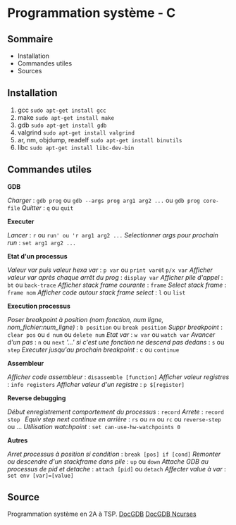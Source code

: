 # Programmation système - C

##  Sommaire
* Installation
* Commandes utiles
* Sources

## Installation
1. gcc `sudo apt-get install gcc`
2. make `sudo apt-get install make`
3. gdb `sudo apt-get install gdb`
4. valgrind `sudo apt-get install valgrind`
5. ar, nm, objdump, readelf `sudo apt-get install binutils`
6. libc `sudo apt-get install libc-dev-bin`

## Commandes utiles

**GDB**

*Charger*  :  `gdb prog` ou `gdb --args prog arg1 arg2 ...` ou `gdb prog core-file`
*Quitter*  :  `q` ou `quit`

**Executer**

*Lancer*  :  `r` ou `run' ou 'r arg1 arg2 ...`
*Selectionner args pour prochain run*  :  `set arg1 arg2 ...`

**Etat d'un processus**

*Valeur var puis valeur hexa var*  :  `p var` ou `print var`et `p/x var`
*Afficher valeur var après chaque arrêt du prog*  :  `display var`
*Afficher pile d'appel*  :  `bt` ou `back-trace`
*Afficher stack frame courante*  :  `frame`
*Select stack frame*  :  `frame nom`
*Afficher code autour stack frame select*  :  `l` ou `list`

**Execution processus**

*Poser breakpoint à position (nom fonction, num ligne, nom_fichier:num_ligne)*  :  `b position` ou `break position`
*Suppr breakpoint*  :  `clear pos` ou `d num` ou `delete num`
*Etat var*  :  `w var` ou `watch var`
*Avancer d'un pas*  :  `n` ou `next`
*'...' si c'est une fonction ne descend pas dedans*  :  `s` ou `step`
*Executer jusqu'au prochain breakpoint*  :  `c` ou `continue`

**Assembleur**

*Afficher code assembleur*  :  `disassemble [function]`
*Afficher valeur registres*  :  `info registers`
*Afficher valeur d'un registre*  :  `p $[register]`

**Reverse debugging**

*Début enregistrement comportement du processus*  :  `record`
*Arrete*  :  `record stop `
*Equiv step next continue en arrière*  :  `rs` ou `rn` ou `rc` ou `reverse-step` ou ...
*Utilisation watchpoint*  :  `set can-use-hw-watchpoints 0`

**Autres**

*Arret processus à position si condition*  :  `break [pos] if [cond]`
*Remonter ou descendre d'un stackframe dans pile*  :  `up` ou `down`
*Attache GDB au processus de pid et detache*  :  `attach [pid]` ou `detach`
*Affecter value à var*  :  `set env [var]=[value]`
## Source

Programmation système en 2A à TSP.
[DocGDB](https://sourceware.org/gdb/current/onlinedocs/gdb/)
[DocGDB Ncurses](https://sourceware.org/gdb/onlinedocs/gdb/TUI-Keys.html)
